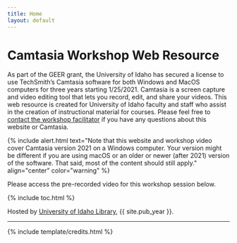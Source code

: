 ```yaml
---
title: Home
layout: default
---
```


# Camtasia Workshop Web Resource

As part of the GEER grant, the University of Idaho has secured a license to use TechSmith’s Camtasia software for both Windows and MacOS computers for three years starting 1/25/2021. Camtasia is a screen capture and video editing tool that lets you record, edit, and share your videos. This web resource is created for University of Idaho faculty and staff who assist in the creation of instructional material for courses. Please feel free to [contact the workshop facilitator](mailto:hanwendong@uidaho.edu) if you have any questions about this website or Camtasia.
 
{% include alert.html text="Note that this website and workshop video cover Camtasia version 2021 on a Windows computer. Your version might be different if you are using macOS or an older or newer (after 2021) version of the software. That said, most of the content should still apply." align="center" color="warning" %}

Please access the pre-recorded video for this workshop session below.

{% include toc.html %}

Hosted by [University of Idaho Library](http://www.lib.uidaho.edu/), {{ site.pub_year }}.

------

{% include template/credits.html %}
